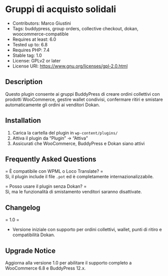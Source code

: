 # Gruppi di acquisto solidali 
- Contributors: Marco Giustini  
- Tags: buddypress, group orders, collective checkout, dokan, woocommerce-compatible  
- Requires at least: 6.0  
- Tested up to: 6.8  
- Requires PHP: 7.4  
- Stable tag: 1.0  
- License: GPLv2 or later  
- License URI: https://www.gnu.org/licenses/gpl-2.0.html

## Description 

Questo plugin consente ai gruppi BuddyPress di creare ordini collettivi con prodotti WooCommerce, gestire wallet condivisi, confermare ritiri e smistare automaticamente gli ordini ai venditori Dokan.

## Installation 

1. Carica la cartella del plugin in `wp-content/plugins/`
2. Attiva il plugin da “Plugin” → “Attiva”
3. Assicurati che WooCommerce, BuddyPress e Dokan siano attivi

## Frequently Asked Questions 

= È compatibile con WPML o Loco Translate? =  
Sì, il plugin include il file `.pot` ed è completamente internazionalizzabile.

= Posso usare il plugin senza Dokan? =  
Sì, ma le funzionalità di smistamento venditori saranno disattivate.

## Changelog 

= 1.0 =
* Versione iniziale con supporto per ordini collettivi, wallet, punti di ritiro e compatibilità Dokan.

## Upgrade Notice 

Aggiorna alla versione 1.0 per abilitare il supporto completo a WooCommerce 6.8 e BuddyPress 12.x.
